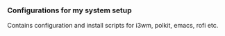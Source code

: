 ### Configurations for my system setup

Contains configuration and install scripts for i3wm, polkit, emacs, rofi etc.
